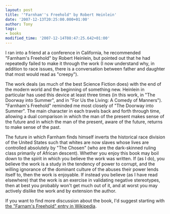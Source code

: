 ```yaml
---
layout: post
title: '"Farnham''s Freehold" by Robert Heinlein'
date: '2007-12-13T20:25:00.000+01:00'
author: Tony
tags:
- books
modified_time: '2007-12-14T08:47:25.642+01:00'
---
```


I ran into a friend at a conference in California, he recommended "Farnham's
Freehold" by Robert Heinlein, but pointed out that he had repeatedly failed to
make it through the work (I now understand why, in addition to race issues,
there is a conversation between father and daughter that most would read as
"creepy").

The work deals (as much of the best Science Fiction does) with the end of the
modern world and the beginning of something new. Heinlein in particular has
used this device at least three times (in this work, in "The Doorway into
Summer", and in "For Us the Living: A Comedy of Manners"). "Farnham's Freehold"
reminded me most closely of "The Doorway into Summer". The main character in
each travels back and forth through time, allowing a dual comparison in which
the man of the present makes sense of the future and in which the man of the
present, aware of the future, returns to make sense of the past.

The future in which Farnham finds himself inverts the historical race division
of the United States such that whites are now slaves whose lives are controlled
absolutely by "The Chosen" (who are the dark-skinned ruling class primarily of
African descent). Whether you enjoy this book may boil down to the spirit in
which you believe the work was written. If (as I do), you believe the work is a
study in the tendency of power to corrupt, and the willing ignorance of the
dominant culture of the abuses their power lends itself to, then the work is
enjoyable. If instead you believe (as I have read elsewhere) that the work is
an exercise in validating negative stereotypes, then at best you probably won't
get much out of it, and at worst you may actively dislike the work and by
extension the author.

If you want to find more discussion about the book, I'd suggest starting with [the
"Farnam's Freehold" entry in Wikipedia](http://en.wikipedia.org/wiki/Farnham%27s_Freehold).